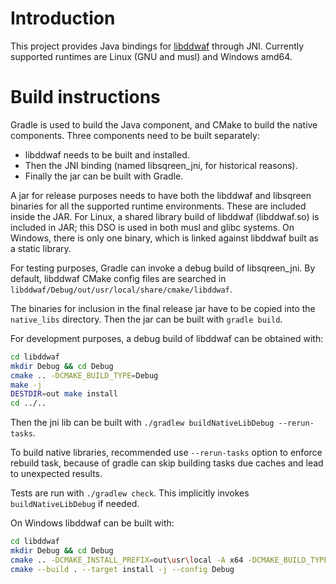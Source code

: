 # Introduction

This project provides Java bindings for [libddwaf][libddwaf_repos] through JNI.
Currently supported runtimes are Linux (GNU and musl) and Windows amd64.

# Build instructions

Gradle is used to build the Java component, and CMake to build the native
components. Three components need to be built separately:

* libddwaf needs to be built and installed.
* Then the JNI binding (named libsqreen\_jni, for historical reasons).
* Finally the jar can be built with Gradle.

A jar for release purposes needs to have both the libddwaf and libsqreen
binaries for all the supported runtime environments. These are included inside
the JAR. For Linux, a shared library build of libddwaf (libddwaf.so) is included
in JAR; this DSO is used in both musl and glibc systems. On Windows, there is
only one binary, which is linked against libddwaf built as a static library.

For testing purposes, Gradle can invoke a debug build of libsqreen\_jni. By
default, libddwaf CMake config files are searched in
`libddwaf/Debug/out/usr/local/share/cmake/libddwaf`.

The binaries for inclusion in the final release jar have to be copied into the
`native_libs` directory. Then the jar can be built with `gradle build`.

For development purposes, a debug build of libddwaf can be obtained with:

```sh
cd libddwaf
mkdir Debug && cd Debug
cmake .. -DCMAKE_BUILD_TYPE=Debug
make -j
DESTDIR=out make install
cd ../..
```

Then the jni lib can be built with `./gradlew buildNativeLibDebug --rerun-tasks`.

To build native libraries, recommended use `--rerun-tasks` option to enforce rebuild task, because of gradle can skip building tasks due caches and lead to unexpected results. 

Tests are run with `./gradlew check`. This implicitly invokes
`buildNativeLibDebug` if needed.

On Windows libddwaf can be built with:

```sh
cd libddwaf
mkdir Debug && cd Debug
cmake .. -DCMAKE_INSTALL_PREFIX=out\usr\local -A x64 -DCMAKE_BUILD_TYPE=Debug
cmake --build . --target install -j --config Debug

```

  [libddwaf_repos]: https://github.com/DataDog/libddwaf
